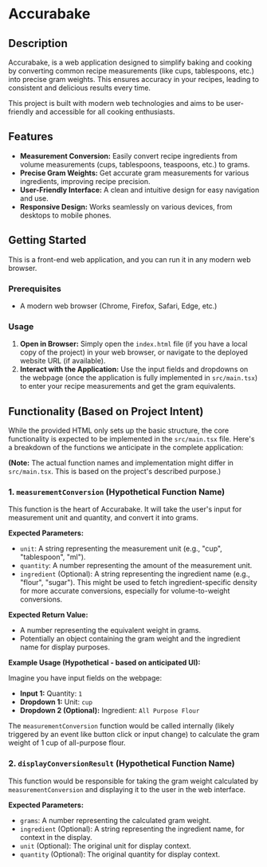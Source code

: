 # Accurabake 



## Description

Accurabake, is a web application designed to simplify baking and cooking by converting common recipe measurements (like cups, tablespoons, etc.) into precise gram weights. This ensures accuracy in your recipes, leading to consistent and delicious results every time.

This project is built with modern web technologies and aims to be user-friendly and accessible for all cooking enthusiasts.

## Features

*   **Measurement Conversion:** Easily convert recipe ingredients from volume measurements (cups, tablespoons, teaspoons, etc.) to grams.
*   **Precise Gram Weights:** Get accurate gram measurements for various ingredients, improving recipe precision.
*   **User-Friendly Interface:**  A clean and intuitive design for easy navigation and use.
*   **Responsive Design:** Works seamlessly on various devices, from desktops to mobile phones.

## Getting Started

This is a front-end web application, and you can run it in any modern web browser.

### Prerequisites

*   A modern web browser (Chrome, Firefox, Safari, Edge, etc.)

### Usage

1.  **Open in Browser:** Simply open the `index.html` file (if you have a local copy of the project) in your web browser, or navigate to the deployed website URL (if available).
2.  **Interact with the Application:** Use the input fields and dropdowns on the webpage (once the application is fully implemented in `src/main.tsx`) to enter your recipe measurements and get the gram equivalents.

## Functionality (Based on Project Intent)

While the provided HTML only sets up the basic structure, the core functionality is expected to be implemented in the `src/main.tsx` file. Here's a breakdown of the functions we anticipate in the complete application:

**(Note:** The actual function names and implementation might differ in `src/main.tsx`. This is based on the project's described purpose.)

### 1. `measurementConversion` (Hypothetical Function Name)

This function is the heart of Accurabake. It will take the user's input for measurement unit and quantity, and convert it into grams.

**Expected Parameters:**

*   `unit`:  A string representing the measurement unit (e.g., "cup", "tablespoon", "ml").
*   `quantity`: A number representing the amount of the measurement unit.
*   `ingredient` (Optional): A string representing the ingredient name (e.g., "flour", "sugar"). This might be used to fetch ingredient-specific density for more accurate conversions, especially for volume-to-weight conversions.

**Expected Return Value:**

*   A number representing the equivalent weight in grams.
*   Potentially an object containing the gram weight and the ingredient name for display purposes.

**Example Usage (Hypothetical - based on anticipated UI):**

Imagine you have input fields on the webpage:

*   **Input 1:**  Quantity: `1`
*   **Dropdown 1:** Unit: `cup`
*   **Dropdown 2 (Optional):** Ingredient: `All Purpose Flour`

The `measurementConversion` function would be called internally (likely triggered by an event like button click or input change) to calculate the gram weight of 1 cup of all-purpose flour.

### 2. `displayConversionResult` (Hypothetical Function Name)

This function would be responsible for taking the gram weight calculated by `measurementConversion` and displaying it to the user in the web interface.

**Expected Parameters:**

*   `grams`:  A number representing the calculated gram weight.
*   `ingredient` (Optional): A string representing the ingredient name, for context in the display.
*   `unit` (Optional): The original unit for display context.
*   `quantity` (Optional): The original quantity for display context.


